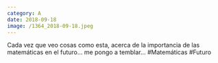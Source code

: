 ```yaml
--- 
category: A 
date: 2018-09-18 
image: /1364_2018-09-18.jpeg 
--- 
```


Cada vez que veo cosas como esta, acerca de la importancia de las matemáticas en el futuro... me pongo a temblar... #Matemáticas #Futuro